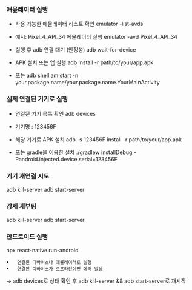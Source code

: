 ### 애뮾레이터 실행 
- 사용 가능한 에뮬레이터 리스트 확인
emulator -list-avds

- 예시: Pixel_4_API_34 에뮬레이터 실행
emulator -avd Pixel_4_API_34

- 실행 후 adb 연결 대기 (안정성)
adb wait-for-device

- APK 설치 또는 앱 실행
adb install -r path/to/your/app.apk
- 또는
adb shell am start -n your.package.name/your.package.name.YourMainActivity

### 실제 연결된 기기로 실행 

- 연결된 기기 목록 확인
adb devices

- 기기명 : 123456F

- 해당 기기로 APK 설치
adb -s 123456F install -r path/to/your/app.apk

- 또는 gradle을 이용한 설치
./gradlew installDebug -Pandroid.injected.device.serial=123456F

### 기기 재연결 시도 
adb kill-server
adb start-server

### 강제 재부팅
adb kill-server
adb start-server


### 안드로이드 실행
npx react-native run-android

	•	연결된 디바이스나 에뮬레이터로 실행
	•	연결된 디바이스가 오프라인이면 에러 발생
→ adb devices로 상태 확인 후 adb kill-server && adb start-server로 재시작

